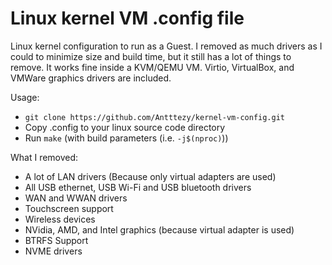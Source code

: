 # Linux kernel VM .config file

Linux kernel configuration to run as a Guest. I removed as much drivers as I could to minimize size and build time, but it still has a lot of  things to remove.
It works fine inside a KVM/QEMU VM. Virtio, VirtualBox, and VMWare graphics drivers are included.

Usage:
 - ```git clone https://github.com/Antttezy/kernel-vm-config.git```
 - Copy .config to your linux source code directory
 - Run ```make``` (with build parameters (i.e. ```-j$(nproc)```))
 
 What I removed:
  - A lot of LAN drivers (Because only virtual adapters are used)
  - All USB ethernet, USB Wi-Fi and USB bluetooth drivers
  - WAN and WWAN drivers
  - Touchscreen support
  - Wireless devices
  - NVidia, AMD, and Intel graphics (because virtual adapter is used)
  - BTRFS Support
  - NVME drivers
 
